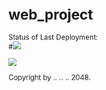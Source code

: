 # web_project


Status of Last Deployment:<br>
#<img src="https://github.com/MAC0xFF/web_project/workflows/main/badge.svg?branch=master"><br>

<img src="https://github.com/adv-it/github-actions-part1-basics/workflows/My-GitHubActions-Basics/badge.svg?branch=master"><br>


Copyright by .. .. .. 2048.
